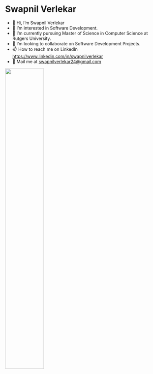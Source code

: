 # Swapnil Verlekar

- 👋 Hi, I’m Swapnil Verlekar
- 👀 I’m interested in Software Development.
- 🌱 I’m currently pursuing Master of Science in Computer Science at Rutgers University.
- 💞️ I’m looking to collaborate on Software Development Projects.
- 📫 How to reach me on LinkedIn https://www.linkedin.com/in/swapnilverlekar
- 📨 Mail me at swapnilverlekar24@gmail.com
<img src="https://user-images.githubusercontent.com/48671736/211176607-df31c668-6b5c-44d3-ac91-c9d3bfdce61b.png" width=50% height=50%>
<!---
swapv24/swapv24 is a ✨ special ✨ repository because its `README.md` (this file) appears on your GitHub profile.
You can click the Preview link to take a look at your changes.
--->
